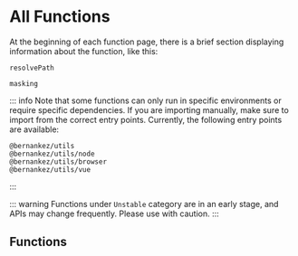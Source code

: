 # All Functions

At the beginning of each function page, there is a brief section displaying information about the function, like this:

`resolvePath`
> <FunctionInfo fn="resolvePath" />

`masking`
> <FunctionInfo fn="masking" />

::: info
Note that some functions can only run in specific environments or require specific dependencies. If you are importing manually, make sure to import from the correct entry points. Currently, the following entry points are available:
```
@bernankez/utils
@bernankez/utils/node
@bernankez/utils/browser
@bernankez/utils/vue
```
:::

::: warning
Functions under `Unstable` category are in an early stage, and APIs may change frequently. Please use with caution.
:::

## Functions

<FunctionList />